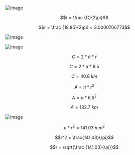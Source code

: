 ![image](https://github.com/user-attachments/assets/12421762-5432-4294-83c9-762739cc6df1)

$$r = \frac {C}{2\pi}$$

$$r = \frac {18.85}{2\pi} = 3.0000706773$$

![image](https://github.com/user-attachments/assets/f863e3c9-eaad-4f9b-8e52-826de8e58a34)

![image](https://github.com/user-attachments/assets/82a8bd77-de31-44b2-82ab-dd4d11d1d0d2)

$$C = 2*\pi*r$$

$$C = 2*\pi*6.5$$

$$C = 40.8\ km$$

$$A = \pi*r^2$$

$$A = \pi*6.5^2$$

$$A = 132.7\ km$$

![image](https://github.com/user-attachments/assets/9181c314-293c-4d4e-8ceb-1b3ce15a3588)

$$\pi*r^2 = 141.03\ mm^2$$


$$r^2 = \frac{141.03}{\pi}$$

$$r = \sqrt{\frac {141.03}{\pi}}$$
